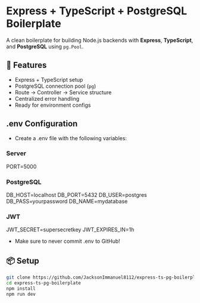 # Express + TypeScript + PostgreSQL Boilerplate

A clean boilerplate for building Node.js backends with **Express**, **TypeScript**, and **PostgreSQL** using `pg.Pool`.

## 🚀 Features
- Express + TypeScript setup
- PostgreSQL connection pool (`pg`)
- Route → Controller → Service structure
- Centralized error handling
- Ready for environment configs

## .env Configuration
- Create a .env file with the following variables:
### Server
PORT=5000

### PostgreSQL
DB_HOST=localhost
DB_PORT=5432
DB_USER=postgres
DB_PASS=yourpassword
DB_NAME=mydatabase

### JWT
JWT_SECRET=supersecretkey
JWT_EXPIRES_IN=1h
- Make sure to never commit .env to GitHub!
## 📦 Setup
```bash
git clone https://github.com/JacksonImmanuel8112/express-ts-pg-boilerplate.git
cd express-ts-pg-boilerplate
npm install
npm run dev
